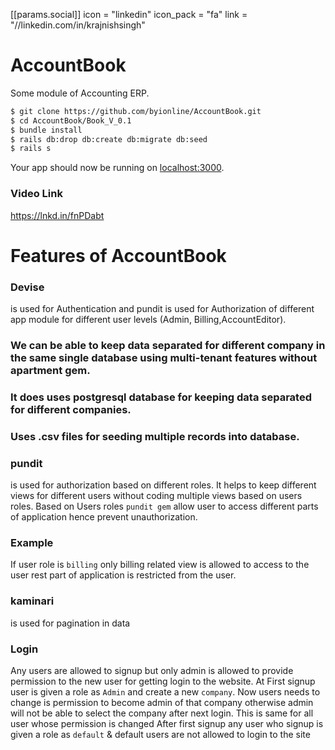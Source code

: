 [[params.social]]
icon = "linkedin"
icon_pack = "fa"
link = "//linkedin.com/in/krajnishsingh"

# AccountBook

Some module of Accounting ERP.

```sh
$ git clone https://github.com/byionline/AccountBook.git
$ cd AccountBook/Book_V_0.1
$ bundle install
$ rails db:drop db:create db:migrate db:seed
$ rails s
```

Your app should now be running on [localhost:3000](http://localhost:3000/).

### Video Link

https://lnkd.in/fnPDabt

# Features of AccountBook

### Devise

is used for Authentication and pundit is used for Authorization of different app module for different user levels (Admin, Billing,AccountEditor).

### We can be able to keep data separated for different company in the same single database using multi-tenant features without apartment gem.

### It does uses postgresql database for keeping data separated for different companies.

### Uses .csv files for seeding multiple records into database.

### pundit

is used for authorization based on different roles.
It helps to keep different views for different users without coding multiple views based on users roles.
Based on Users roles `pundit gem` allow user to access different parts of application hence prevent unauthorization.

### Example

If user role is `billing` only billing related view is allowed to access to the user rest part of application is restricted from the user.

### kaminari

is used for pagination in data

### Login

Any users are allowed to signup but only admin is allowed to provide permission to the new user for getting login to the website.
At First signup user is given a role as `Admin` and create a new `company`. Now users needs to change is permission to become admin of that company otherwise admin will not be able to select the company after next login. This is same for all user whose permission is changed
After first signup any user who signup is given a role as `default` & default users are not allowed to login to the site
